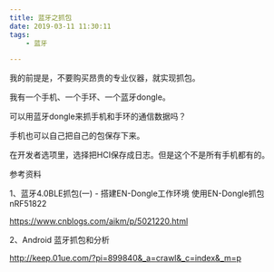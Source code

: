 ```yaml
---
title: 蓝牙之抓包
date: 2019-03-11 11:30:11
tags:
	- 蓝牙

---
```






我的前提是，不要购买昂贵的专业仪器，就实现抓包。



我有一个手机、一个手环、一个蓝牙dongle。

可以用蓝牙dongle来抓手机和手环的通信数据吗？



手机也可以自己把自己的包保存下来。

在开发者选项里，选择把HCI保存成日志。但是这个不是所有手机都有的。





参考资料

1、蓝牙4.0BLE抓包(一) - 搭建EN-Dongle工作环境 使用EN-Dongle抓包 nRF51822

https://www.cnblogs.com/aikm/p/5021220.html

2、Android 蓝牙抓包和分析

http://keep.01ue.com/?pi=899840&_a=crawl&_c=index&_m=p